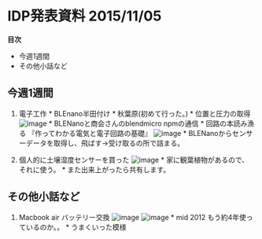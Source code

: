 # IDP発表資料 2015/11/05

**目次**
  * 今週1週間
  * その他小話など

## 今週1週間
  1. 電子工作
    * BLEnano半田付け
    * 秋葉原(初めて行った。)
    * 位置と圧力の取得
    ![image](https://gyazo.com/a9fc841b8e5a5fcd15b5fff76a47e104.png)
    * BLENanoと商会さんのblendmicro npmの通信
    * 回路の本読み漁る
    『作ってわかる電気と電子回路の基礎』
    ![image](https://gyazo.com/0677cb44b309f26b38f5c846b46ef6fe.png)
    * BLENanoからセンサーデータを取得し、飛ばす→受け取るの所で詰まる。

  2. 個人的に土壌湿度センサーを買った
    ![image](https://gyazo.com/52a50532d0fe16675dc4260449c58802.png)
    * 家に観葉植物があるので、それに使う。
    * また出来上がったら共有します。


## その他小話など
  1. Macbook air バッテリー交換
    ![image](https://gyazo.com/14b3c039af645a927c5e2596a7d53612.png)
    ![image](https://gyazo.com/44eadeadcda93df57c2baa11e2f3ea17.png)
    * mid 2012 もう約4年使っているのか。。
    * うまくいった模様

<!-- ## 発表で出てきた事(個人的メモ) -->
  <!-- * hackey
  * 確率伝搬アルゴリズム
  * パーリンノイズ -->
